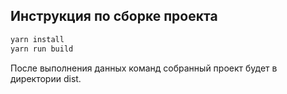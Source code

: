 ## Инструкция по сборке проекта
```bash
yarn install
yarn run build
```
После выполнения данных команд собранный проект будет в директории dist.
